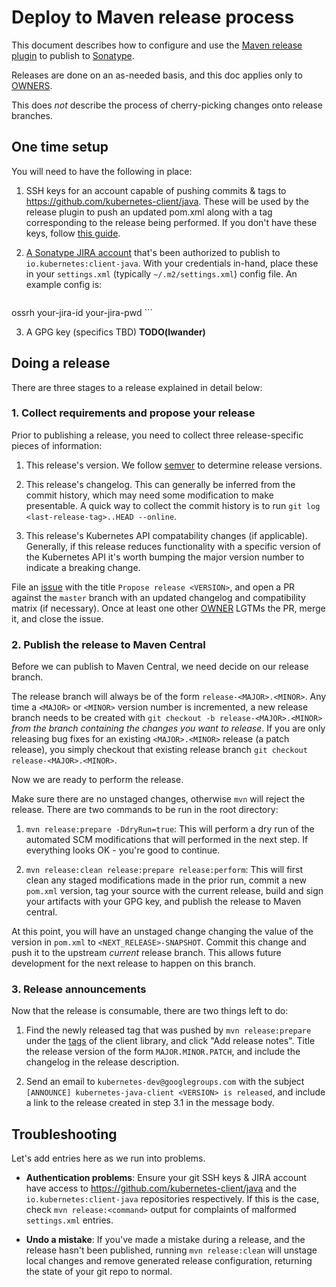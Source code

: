 # Deploy to Maven release process

This document describes how to configure and use the [Maven release
plugin](http://maven.apache.org/maven-release/maven-release-plugin) to publish
to [Sonatype](http://central.sonatype.org/).

Releases are done on an as-needed basis, and this doc applies only to
[OWNERS](https://github.com/kubernetes-client/java/blob/master/OWNERS).

This does _not_ describe the process of cherry-picking changes onto release
branches.

## One time setup

You will need to have the following in place:

1. SSH keys for an account capable of pushing commits & tags to
   https://github.com/kubernetes-client/java. These will be used by the release
   plugin to push an updated pom.xml along with a tag corresponding to the
   release being performed. If you don't have these keys, follow [this
   guide](https://help.github.com/articles/connecting-to-github-with-ssh/).

2. [A Sonatype JIRA
   account](https://issues.sonatype.org/secure/Signup!default.jspa) that's been
   authorized to publish to `io.kubernetes:client-java`. With your credentials
   in-hand, place these in your `settings.xml` (typically
   `~/.m2/settings.xml`) config file. An example config is:
   ```xml
<settings>
  <servers>
    <server>
      <id>ossrh</id>
      <username>your-jira-id</username>
      <password>your-jira-pwd</password>
    </server>
  </servers>
</settings>
   ```

3. A GPG key (specifics TBD) __TODO(lwander)__

## Doing a release

There are three stages to a release explained in detail below:

### 1. Collect requirements and propose your release

Prior to publishing a release, you need to collect three release-specific pieces
of information:

1. This release's version. We follow [semver](http://semver.org/) to determine
   release versions.

2. This release's changelog. This can generally be inferred from the commit
   history, which may need some modification to make presentable. A quick way
   to collect the commit history is to run
   `git log <last-release-tag>..HEAD --online`.

3. This release's Kubernetes API compatability changes (if applicable).
   Generally, if this release reduces functionality with a specific version of
   the Kubernetes API it's worth bumping the major version number to indicate a
   breaking change.

File an [issue](https://github.com/kubernetes-client/java/issues) with the
title `Propose release <VERSION>`, and open a PR against the `master` branch
with an updated changelog and compatibility matrix (if necessary). Once at
least one other
[OWNER](https://github.com/kubernetes-client/java/blob/master/OWNERS) LGTMs the
PR, merge it, and close the issue.

### 2. Publish the release to Maven Central

Before we can publish to Maven Central, we need decide on our release branch.

The release branch will always be of the form `release-<MAJOR>.<MINOR>`. Any
time a `<MAJOR>` or `<MINOR>` version number is incremented, a new release
branch needs to be created with `git checkout -b release-<MAJOR>.<MINOR>` _from
the branch containing the changes you want to release_. If you are only
releasing bug fixes for an existing `<MAJOR>.<MINOR>` release (a patch
release), you simply checkout that existing release branch `git checkout
release-<MAJOR>.<MINOR>`.

Now we are ready to perform the release.

Make sure there are no unstaged changes, otherwise `mvn` will reject the
release. There are two commands to be run in the root directory:

1. `mvn release:prepare -DdryRun=true`: This will perform a dry run of the
   automated SCM modifications that will performed in the next step. If
   everything looks OK - you're good to continue.

2. `mvn release:clean release:prepare release:perform`: This will first clean
   any staged modifications made in the prior run, commit a new `pom.xml`
   version, tag your source with the current release, build and sign your
   artifacts with your GPG key, and publish the release to Maven central.

At this point, you will have an unstaged change changing the value of the
version in `pom.xml` to `<NEXT_RELEASE>-SNAPSHOT`. Commit this change and push
it to the upstream _current_ release branch. This allows future development for
the next release to happen on this branch.

### 3. Release announcements

Now that the release is consumable, there are two things left to do:

1. Find the newly released tag that was pushed by `mvn release:prepare` under
   the [tags](https://github.com/kubernetes-client/java/tags) of the client
   library, and click "Add release notes". Title the release version of the form
   `MAJOR.MINOR.PATCH`, and include the changelog in the release description.

2. Send an email to `kubernetes-dev@googlegroups.com` with the subject
   `[ANNOUNCE] kubernetes-java-client <VERSION> is released`, and include a
   link to the release created in step 3.1 in the message body.

## Troubleshooting

Let's add entries here as we run into problems.

* **Authentication problems**: Ensure your git SSH keys & JIRA account have
  access to https://github.com/kubernetes-client/java and the
  `io.kubernetes:client-java` repositories respectively. If this is the case,
  check `mvn release:<command>` output for complaints of malformed
  `settings.xml` entries.

* **Undo a mistake**: If you've made a mistake during a release, and the
  release hasn't been published, running `mvn release:clean` will unstage local
  changes and remove generated release configuration, returning the state of
  your git repo to normal.
